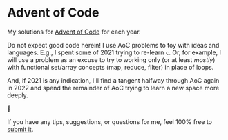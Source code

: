 # Advent of Code

My solutions for [Advent of Code](https://adventofcode.com/) for each year.

Do not expect good code herein! I use AoC problems to toy with ideas and languages. E.g., I spent some of 2021 trying to re-learn `c`. Or, for example, I will use a problem as an excuse to try to working only (or at least *mostly*) with functional set/array concepts (map, reduce, filter) in place of loops.

And, if 2021 is any indication, I'll find a tangent halfway through AoC again in 2022 and spend the remainder of AoC trying to learn a new space more deeply.

:shrug:

If you have any tips, suggestions, or questions for me, feel 100% free to [submit it](https://github.com/svidgen/advent-of-code/issues/new).
